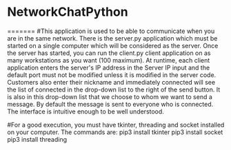 # NetworkChatPython
=======
#This application is used to be able to communicate when you are in the same network. There is the server.py application which must be started on a single computer which will be considered as the server. Once the server has started, you can run the client.py client application on as many workstations as you want (100 maximum). At runtime, each client application enters the server's IP address in the Server IP input and the default port must not be modified unless it is modified in the server code. Customers also enter their nickname and immediately connected will see the list of connected in the drop-down list to the right of the send button. It is also in this drop-down list that we choose to whom we want to send a message. By default the message is sent to everyone who is connected. The interface is intuitive enough to be well understood.

#For a good execution, you must have tkinter, threading and socket installed on your computer. The commands are:
pip3 install tkinter
pip3 install socket
pip3 install threading
